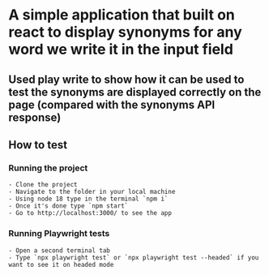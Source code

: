 # A simple application that built on react to display synonyms for any word we write it in the input field

## Used play write to show how it can be used to test the synonyms are displayed correctly on the page (compared with the synonyms API response)

## How to test
  ### Running the project
    - Clone the project
    - Navigate to the folder in your local machine
    - Using node 18 type in the terminal `npm i`
    - Once it's done type `npm start`
    - Go to http://localhost:3000/ to see the app

  ### Running Playwright tests
    - Open a second terminal tab
    - Type `npx playwright test` or `npx playwright test --headed` if you want to see it on headed mode
    